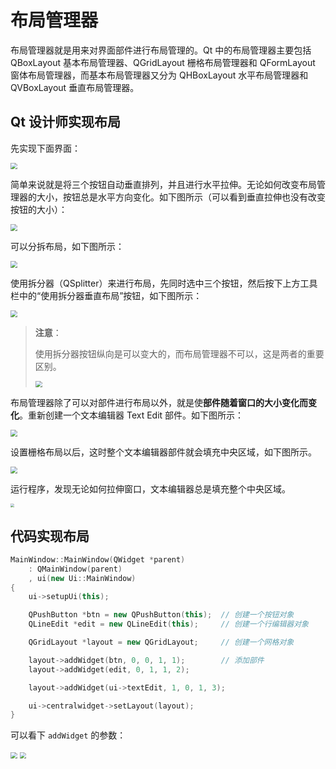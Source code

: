 # 布局管理器

布局管理器就是用来对界面部件进行布局管理的。Qt 中的布局管理器主要包括 QBoxLayout 基本布局管理器、QGridLayout 栅格布局管理器和 QFormLayout 窗体布局管理器，而基本布局管理器又分为 QHBoxLayout 水平布局管理器和 QVBoxLayout 垂直布局管理器。

## Qt 设计师实现布局

先实现下面界面：

<img src="../images/image-202407060040.png" style="zoom:67%;" />

简单来说就是将三个按钮自动垂直排列，并且进行水平拉伸。无论如何改变布局管理器的大小，按钮总是水平方向变化。如下图所示（可以看到垂直拉伸也没有改变按钮的大小）：

<img src="../images/image-202407060042.png" style="zoom:67%;" />

可以分拆布局，如下图所示：

<img src="../images/image-202407060043.png" style="zoom: 67%;" />

使用拆分器（QSplitter）来进行布局，先同时选中三个按钮，然后按下上方工具栏中的“使用拆分器垂直布局”按钮，如下图所示：

<img src="../images/image-202407060053.png" style="zoom:67%;" />

> **注意**：
>
> 使用拆分器按钮纵向是可以变大的，而布局管理器不可以，这是两者的重要区别。
>
> <img src="../images/image-202407060056.png" style="zoom:67%;" />

布局管理器除了可以对部件进行布局以外，就是使**部件随着窗口的大小变化而变化**。重新创建一个文本编辑器 Text Edit 部件。如下图所示：

<img src="../images/image-202407060101.png" style="zoom:67%;" />

设置栅格布局以后，这时整个文本编辑器部件就会填充中央区域，如下图所示。

<img src="../images/image-202407060104.png" style="zoom:67%;" />

运行程序，发现无论如何拉伸窗口，文本编辑器总是填充整个中央区域。

<img src="../images/image-202407060106.webp" style="zoom: 40%;" />

## 代码实现布局

```cpp
MainWindow::MainWindow(QWidget *parent)
    : QMainWindow(parent)
    , ui(new Ui::MainWindow)
{
    ui->setupUi(this);

    QPushButton *btn = new QPushButton(this);  // 创建一个按钮对象
    QLineEdit *edit = new QLineEdit(this);     // 创建一个行编辑器对象

    QGridLayout *layout = new QGridLayout;     // 创建一个网格对象

    layout->addWidget(btn, 0, 0, 1, 1);        // 添加部件
    layout->addWidget(edit, 0, 1, 1, 2);

    layout->addWidget(ui->textEdit, 1, 0, 1, 3);

    ui->centralwidget->setLayout(layout);
}
```

可以看下 `addWidget` 的参数：

<img src="../images/image-202407060122.png" style="zoom:67%;" />

<img src="../images/image-202407060118.png" style="zoom:67%;" />
